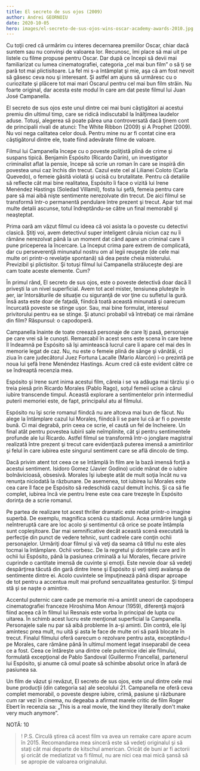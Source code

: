 ```yaml
---
title: El secreto de sus ojos (2009)
author: Andrei GEORNOIU
date: 2020-10-05
hero: images/el-secreto-de-sus-ojos-wins-oscar-academy-awards-2010.jpg
---
```

<!--StartFragment-->

Cu toţii cred că urmărim cu interes decernarea premiilor Oscar, chiar dacă suntem sau nu convinşi de valoarea lor. Recunosc, îmi place să mai uit pe listele cu filme propuse pentru Oscar. Dar după ce începi să devii mai familiarizat cu lumea cinematografiei, categoria „cel mai bun film” o să ţi se pară tot mai plictisitoare. La fel mi s-a întâmplat şi mie, aşa că am fost nevoit să găsesc ceva nou şi interesant. Şi astfel am ajuns să urmăresc cu o curiozitate şi plăcere tot mai mari Oscarul pentru cel mai bun film străin. Nu foarte original, dar acesta este modul în care am dat peste filmul lui Juan José Campanella.

El secreto de sus ojos este unul dintre cei mai buni câştigători ai acestui premiu din ultimul timp, care se ridică indiscutabil la înălţimea laudelor aduse. Totuşi, alegerea să poate părea una controversată dacă ţinem cont de principalii rivali de atunci: The White Ribbon (2009) şi A Prophet (2009). Nu voi nega calitatea celor două. Pentru mine nu ar fi contat cine era câştigătorul dintre ele, toate fiind adevărate filme de valoare.

Filmul lui Campanella începe cu o poveste poliţistă plină de crime şi suspans tipică. Benjamín Espósito (Ricardo Darín), un investigator criminalist aflat la pensie, începe să scrie un roman în care se inspiră din povestea unui caz închis din trecut. Cazul este cel al Lilianei Coloto (Carla Quevedo), o femeie găsită violată şi ucisă cu brutalitate. Pentru că detaliile să reflecte cât mai bine realitatea, Espósito îi face o vizită lui Irene Menéndez Hastings (Soledad Villamil), fosta lui şefă, femeia pentru care pare să mai aibă nişte sentimente nerezolvate din trecut. De aici filmul se transformă într-o permanentă pendulare între prezent şi trecut. Apar tot mai multe detalii ascunse, totul îndreptându-se către un final memorabil şi neaşteptat.

Prima oară am văzut filmul cu ideea că voi asista la o poveste cu detectivi clasică. Ştiţi voi, avem detectivul super inteligent căruia niciun caz nu îi rămâne nerezolvat până la un moment dat când apare un criminal care îi pune priceperea la încercare. La început crima pare extrem de complicată, dar cu perseverenţă minunatul nostru om al legii reuşeşte (de cele mai multe ori printr-o revelaţie spontană) să dea peste cheia misterului. Previzibil şi plictisitor. Şi totuşi filmul lui Campanella străluceşte deşi are cam toate aceste elemente. Cum?

În primul rând, El secreto de sus ojos, este o poveste detectivă doar dacă îl priveşti la un nivel superficial. Avem tot acel mister, tensiunea pluteşte în aer, iar întorsăturile de situaţie cu siguranţă de vor ţine cu sufletul la gură. Însă asta este doar de faţadă, fiindcă toată această minunată şi oarecum încurcată poveste se stinge uşor. Sau, mai bine formulat, interesul privitorului pentru ea se stinge. Şi atunci probabil vă întrebaţi ce mai rămâne din film? Răspunsul: o capodoperă.

Campanella înainte de toate creează personaje de care îţi pasă, personaje pe care vrei să le cunoşti. Remarcabil în acest sens este scena în care Irene îl îndeamnă pe Espósito să îşi amintească lucrul care îi apare cel mai des în memorie legat de caz. Nu, nu este o femeie plină de sânge şi vânătăi, ci ziua în care judecătorul Juez Fortuna Lacalle (Mario Alarcón) i-o prezintă pe noua lui şefă Irene Menéndez Hastings. Acum cred că este evident către ce se îndreaptă recenzia mea.

Espósito şi Irene sunt inima acestui film, căreia i se va adăuga mai târziu şi o treia piesă prin Ricardo Morales (Pablo Rago), soţul femeii ucise a cărui iubire transcende timpul. Această explorare a sentimentelor prin intermediul puterii memoriei este, de fapt, principalul atu al filmului.

Espósito nu îşi scrie romanul fiindcă nu are altceva mai bun de făcut. Nu alege la întâmplare cazul lui Morales, fiindcă îi se pare lui că ar fi o poveste bună. Ci mai degrabă, prin ceea ce scrie, el caută un fel de încheiere. Un final atât pentru povestea iubirii sale neîmplinite, cât şi pentru sentimentele profunde ale lui Ricardo. Astfel filmul se transformă într-o jonglare magistral realizată între prezent şi trecut care evidenţiază puterea imensă a amintirilor şi felul în care iubirea este singurul sentiment care se află dincolo de timp.

Dacă privim atent tot ceea ce se întâmplă în film are la bază imensă forţă a acestui sentiment. Isidoro Gomez (Javier Godino) ucide mânat de o iubire bolnăvicioasă, obsesivă. Morales îşi iubeşte atât de mult soţia încât nu va renunţa niciodată la răzbunare. De asemenea, tot iubirea lui Morales este cea care îl face pe Espósito să redeschidă cazul demult închis. Şi ca să fie complet, iubirea încă vie pentru Irene este cea care trezeşte în Espósito dorinţa de a scrie romanul.

Pe partea de realizare tot acest thriller dramatic este redat printr-o imagine superbă. De exemplu, magnifica scenă cu stadionul. Acea urmărire lungă şi neîntreruptă care are loc acolo şi sentimentul că orice se poate întâmpla sunt copleşitoare. Dar mai semnificative decât această scenă executată la perfecţie din punct de vedere tehnic, sunt cadrele care conţin ochii personajelor. Urmăriţi doar filmul şi vă veţi da seama că titlul nu este ales tocmai la întâmplare. Ochii vorbesc. De la regretul şi dorinţele care ard în ochii lui Espósito, până la pasiunea criminală a lui Morales, fiecare privire cuprinde o cantitate imensă de cuvinte şi emoţii. Este nevoie doar să vedeţi despărţirea tăcută din gară dintre Irene şi Espósito şi veţi simţi avalanşa de sentimente dintre ei. Acolo cuvintele se împuţinează până dispar aproape de tot pentru a accentua mult mai profund senzualitatea gesturilor. Şi timpul stă şi se naşte o amintire.

Accentul puternic care cade pe memorie mi-a amintit uneori de capodopera cinematografiei franceze Hiroshima Mon Amour (1959), diferenţă majoră fiind aceea că în filmul lui Resnais este vorba în principal de lupta cu uitarea. În schimb acest lucru este menţionat superficial la Campanella. Personajele sale nu par să aibă probleme în a-şi aminti. Din contră, ele îşi amintesc prea mult, nu uită şi asta le face de multe ori să pară blocate în trecut. Finalul filmului oferă oarecum o rezolvare pentru asta, exceptându-l pe Morales, care rămâne până în ultimul moment legat inseparabil de ceea ce a fost. Ceea ce întăreşte una dintre cele puternice idei ale filmului, formulată excepţional de Pablo Sandoval (Guillermo Francella), partenerul lui Espósito, şi anume că omul poate să schimbe absolut orice în afară de pasiunea sa.

Un film de văzut şi revăzut, El secreto de sus ojos, este unul dintre cele mai bune producţii (din categoria sa) ale secolului 21. Campanella ne oferă ceva complet memorabil, o poveste despre iubire, crimă, pasiune şi răzbunare cum rar vezi în cinema, nu degeaba a afirmat marele critic de film Roger Ebert în recenzia sa: „This is a real movie, the kind they literally don't make very much anymore”.

NOTĂ: 10

>! P.S. Circulă ştirea că acest film va avea un remake care apare acum în 2015. Recomandarea mea sinceră este să vedeţi originalul şi să staţi cât mai departe de kitschul american. Oricât de buni ar fi actorii şi oricât de mediatizat va fi filmul, nu are nici cea mai mică şansă să se apropie de valoarea originalului.

<!--EndFragment-->